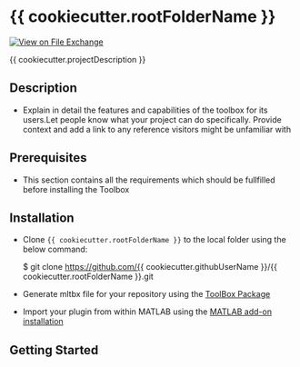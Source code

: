 # {{ cookiecutter.rootFolderName }}

[![View <File Exchange Title> on File Exchange](https://www.mathworks.com/matlabcentral/images/matlab-file-exchange.svg)](https://www.mathworks.com/matlabcentral/fileexchange/####-file-exchange-title) 

{{ cookiecutter.projectDescription }}

## Description
* Explain in detail the features and capabilities of the toolbox for its users.Let people know what your project can do specifically. Provide context and add a link to any reference visitors might be unfamiliar with

## Prerequisites
* This section contains all the requirements which should be fullfilled before installing the Toolbox

## Installation
* Clone `{{ cookiecutter.rootFolderName }}` to the local folder using the below command:

    $ git clone https://github.com/{{ cookiecutter.githubUserName }}/{{ cookiecutter.rootFolderName }}.git
    
* Generate mltbx file for your repository using the [ToolBox Package][5]
* Import your plugin from within MATLAB using the [MATLAB add-on installation][4]


## Getting Started

[4]: https://in.mathworks.com/help/matlab/ref/matlab.addons.install.html
[5]: https://in.mathworks.com/help/matlab/matlab_prog/create-and-share-custom-matlab-toolboxes.html
